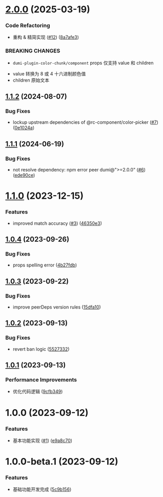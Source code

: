 # [2.0.0](https://github.com/Wxh16144/dumi-plugin-color-chunk/compare/v1.1.2...v2.0.0) (2025-03-19)

### Code Refactoring

- 重构 & 精简实现 ([#12](https://github.com/Wxh16144/dumi-plugin-color-chunk/issues/12)) ([8a7afe3](https://github.com/Wxh16144/dumi-plugin-color-chunk/commit/8a7afe3072f01560075f096e3f8e19b86794f6ff))

### BREAKING CHANGES

- `dumi-plugin-color-chunk/component` props 仅支持 value 和 children

* value 转换为 8 或 4 十六进制颜色值
* children 原始文本

## [1.1.2](https://github.com/Wxh16144/dumi-plugin-color-chunk/compare/v1.1.1...v1.1.2) (2024-08-07)

### Bug Fixes

- lockup upstream dependencies of @rc-component/color-picker ([#7](https://github.com/Wxh16144/dumi-plugin-color-chunk/issues/7)) ([0e1024a](https://github.com/Wxh16144/dumi-plugin-color-chunk/commit/0e1024af3e69d23e5131dab1f5a9a63fa2bba7a6))

## [1.1.1](https://github.com/Wxh16144/dumi-plugin-color-chunk/compare/v1.1.0...v1.1.1) (2024-06-19)

### Bug Fixes

- not resolve dependency: npm error peer dumi@">=2.0.0" ([#6](https://github.com/Wxh16144/dumi-plugin-color-chunk/issues/6)) ([ede90ce](https://github.com/Wxh16144/dumi-plugin-color-chunk/commit/ede90ce86fa835c7341ed7935bcadef362b25b76))

# [1.1.0](https://github.com/Wxh16144/dumi-plugin-color-chunk/compare/v1.0.4...v1.1.0) (2023-12-15)

### Features

- improved match accuracy ([#3](https://github.com/Wxh16144/dumi-plugin-color-chunk/issues/3)) ([46350e3](https://github.com/Wxh16144/dumi-plugin-color-chunk/commit/46350e3cf50254eff155387fb2c974e1441e361c))

## [1.0.4](https://github.com/Wxh16144/dumi-plugin-color-chunk/compare/v1.0.3...v1.0.4) (2023-09-26)

### Bug Fixes

- props spelling error ([4b27fdb](https://github.com/Wxh16144/dumi-plugin-color-chunk/commit/4b27fdb363e757354a55eacd2dc95180e0e1c506))

## [1.0.3](https://github.com/Wxh16144/dumi-plugin-color-chunk/compare/v1.0.2...v1.0.3) (2023-09-22)

### Bug Fixes

- improve peerDeps version rules ([15dfa10](https://github.com/Wxh16144/dumi-plugin-color-chunk/commit/15dfa105641775b10eae1ba9b3875b74044c0af8))

## [1.0.2](https://github.com/Wxh16144/dumi-plugin-color-chunk/compare/v1.0.1...v1.0.2) (2023-09-13)

### Bug Fixes

- revert ban logic ([5527332](https://github.com/Wxh16144/dumi-plugin-color-chunk/commit/5527332d2a0c1c2e65ab8f0a24ad05174c031bc5))

## [1.0.1](https://github.com/Wxh16144/dumi-plugin-color-chunk/compare/v1.0.0...v1.0.1) (2023-09-13)

### Performance Improvements

- 优化代码逻辑 ([9cfb349](https://github.com/Wxh16144/dumi-plugin-color-chunk/commit/9cfb34914a67a669142e170bf4a977c36436d3fd))

# 1.0.0 (2023-09-12)

### Features

- 基本功能实现 ([#1](https://github.com/Wxh16144/dumi-plugin-color-chunk/issues/1)) ([e9a8c70](https://github.com/Wxh16144/dumi-plugin-color-chunk/commit/e9a8c7010f0d6d9dc324c8bd2aef526ba0865465))

# 1.0.0-beta.1 (2023-09-12)

### Features

- 基础功能开发完成 ([5c9b156](https://github.com/Wxh16144/dumi-plugin-color-chunk/commit/5c9b15682c67f1b00ea5f39049b92df0e3d57c9f))

